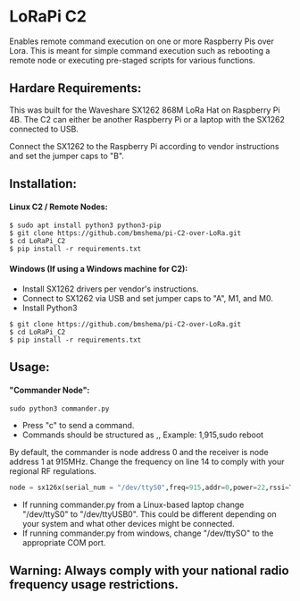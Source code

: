 # LoRaPi C2
Enables remote command execution on one or more Raspberry Pis over Lora. This is meant for simple command execution such as rebooting a remote node or executing pre-staged scripts for various functions.

## Hardare Requirements:
This was built for the Waveshare SX1262 868M LoRa Hat on Raspberry Pi 4B. The C2 can either be another Raspberry Pi or a laptop with the SX1262 connected to USB.

Connect the SX1262 to the Raspberry Pi according to vendor instructions and set the jumper caps to "B".

## Installation:
#### Linux C2 / Remote Nodes:
```
$ sudo apt install python3 python3-pip
$ git clone https://github.com/bmshema/pi-C2-over-LoRa.git
$ cd LoRaPi_C2
$ pip install -r requirements.txt
```
#### Windows (If using a Windows machine for C2):
- Install SX1262 drivers per vendor's instructions.
- Connect to SX1262 via USB and set jumper caps to "A", M1, and M0.
- Install Python3
```
$ git clone https://github.com/bmshema/pi-C2-over-LoRa.git
$ cd LoRaPi_C2
$ pip install -r requirements.txt
```
## Usage:
#### "Commander Node":
```
sudo python3 commander.py
```
- Press "c" to send a command.
- Commands should be structured as <node address>,<frequency>,<command>
Example: 1,915,sudo reboot

By default, the commander is node address 0 and the receiver is node address 1 at 915MHz. Change the frequency on line 14 to comply with your regional RF regulations.
```python
node = sx126x(serial_num = "/dev/ttyS0",freq=915,addr=0,power=22,rssi=True,air_speed=2400,relay=False)
```
- If running commander.py from a Linux-based laptop change "/dev/ttyS0" to "/dev/ttyUSB0". This could be different depending on your system and what other devices might be connected.
- If running commander.py from windows, change "/dev/ttySO" to the appropriate COM port.



## Warning: Always comply with your national radio frequency usage restrictions.

